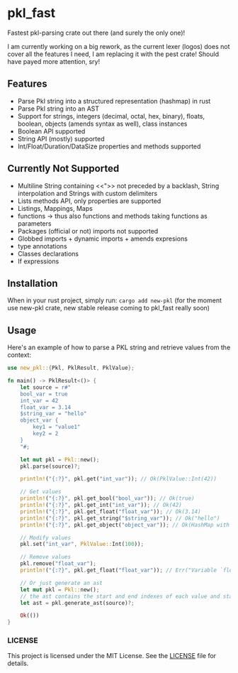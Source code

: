 # pkl_fast

Fastest pkl-parsing crate out there (and surely the only one)!

I am currently working on a big rework, as the current lexer (logos) does not cover all the features I need, I am replacing it with the pest crate! Should have payed more attention, sry!

## Features

- Parse Pkl string into a structured representation (hashmap) in rust
- Parse Pkl string into an AST
- Support for strings, integers (decimal, octal, hex, binary), floats, boolean, objects (amends syntax as well), class instances
- Boolean API supported
- String API (mostly) supported
- Int/Float/Duration/DataSize properties and methods supported

## Currently Not Supported

- Multiline String containing <<">> not preceded by a backlash, String interpolation and Strings with custom delimiters
- Lists methods API, only properties are supported
- Listings, Mappings, Maps
- functions -> thus also functions and methods taking functions as parameters
- Packages (official or not) imports not supported
- Globbed imports + dynamic imports + amends expresions
- type annotations
- Classes declarations
- If expressions

## Installation

When in your rust project, simply run: `cargo add new-pkl` (for the moment use new-pkl crate, new stable release coming to pkl_fast really soon)

## Usage

Here's an example of how to parse a PKL string and retrieve values from the context:

```rust
use new_pkl::{Pkl, PklResult, PklValue};

fn main() -> PklResult<()> {
    let source = r#"
    bool_var = true
    int_var = 42
    float_var = 3.14
    $string_var = "hello"
    object_var {
        key1 = "value1"
        key2 = 2
    }
    "#;

    let mut pkl = Pkl::new();
    pkl.parse(source)?;

    println!("{:?}", pkl.get("int_var")); // Ok(PklValue::Int(42))

    // Get values
    println!("{:?}", pkl.get_bool("bool_var")); // Ok(true)
    println!("{:?}", pkl.get_int("int_var")); // Ok(42)
    println!("{:?}", pkl.get_float("float_var")); // Ok(3.14)
    println!("{:?}", pkl.get_string("$string_var")); // Ok("hello")
    println!("{:?}", pkl.get_object("object_var")); // Ok(HashMap with key1 and key2)

    // Modify values
    pkl.set("int_var", PklValue::Int(100));

    // Remove values
    pkl.remove("float_var");
    println!("{:?}", pkl.get_float("float_var")); // Err("Variable `float_var` not found")

    // Or just generate an ast
    let mut pkl = Pkl::new();
    // the ast contains the start and end indexes of each value and statement
    let ast = pkl.generate_ast(source)?;

    Ok(())
}
```

### LICENSE

This project is licensed under the MIT License. See the [LICENSE](./LICENSE) file for details.
